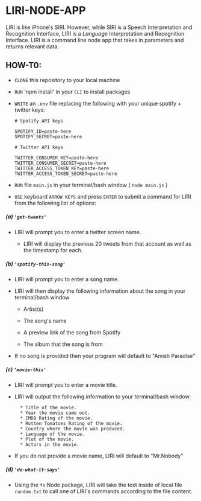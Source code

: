 # LIRI-NODE-APP
LIRI is like iPhone's SIRI. However, while SIRI is a Speech Interpretation and Recognition Interface, LIRI is a _Language_ Interpretation and Recognition Interface. LIRI is a command line node app that takes in parameters and returns relevant data.

## HOW-T0:
* `CLONE` this repository to your local machine
* `RUN` 'npm install' in your `CLI` to install packages
* `WRITE` an `.env` file replacing the following with your unique spotify + twitter keys:

    ```
    # Spotify API keys

    SPOTIFY_ID=paste-here
    SPOTIFY_SECRET=paste-here

    # Twitter API keys

    TWITTER_CONSUMER_KEY=paste-here
    TWITTER_CONSUMER_SECRET=paste-here
    TWITTER_ACCESS_TOKEN_KEY=paste-here
    TWITTER_ACCESS_TOKEN_SECRET=paste-here

    ```
* `RUN` file `main.js` in your terminal/bash window ( `node main.js` )
* `USE` keyboard `ARROW KEYS` and press `ENTER` to submit a command for LIRI from the following list of options:

##### (a) `'get-tweets'`

   * LIRI will prompt you to enter a twitter screen name.
   
     * LIRI will display the previous 20 tweets from that account as well as the timestamp for each.

##### (b) `'spotify-this-song'`

   * LIRI will prompt you to enter a song name.

   * LIRI will then display the following information about the song in your terminal/bash window
     
     * Artist(s)
     
     * The song's name
     
     * A preview link of the song from Spotify
     
     * The album that the song is from

   * If no song is provided then your program will default to "Amish Paradise"

##### (c) `'movie-this'`

   * LIRI will prompt you to enter a movie title.

   * LIRI will output the following information to your terminal/bash window:

     ```
       * Title of the movie.
       * Year the movie came out.
       * IMDB Rating of the movie.
       * Rotten Tomatoes Rating of the movie.
       * Country where the movie was produced.
       * Language of the movie.
       * Plot of the movie.
       * Actors in the movie.
     ```

  * If you do not provide a movie name, LIRI will default to "Mr.Nobody"

##### (d) `'do-what-it-says'`

* Using the `fs` Node package, LIRI will take the text inside of local file `random.txt` to call one of LIRI's commands according to the file content.

